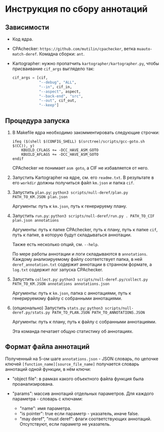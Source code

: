 # Инструкция по сбору аннотаций

## Зависимости

* Код ядра.
* CPAchecker: `https://github.com/mutilin/cpachecker`, ветка `muauto-match-deref`. Комадна сборки: `ant`.
* Kartographer: нужно пропатчить `kartographer/kartographer.py`, чтобы присваивание `cif_args` выглядело так:

    ```python
    cif_args = [cif,
                "--debug", "ALL",
                "--in", cif_in,
                "--aspect", aspect,
                "--back-end", "src",
                "--out", cif_out,
                "--keep"]
    ```

## Процедура запуска

1. В Makefile ядра необходимо закомментировать следующие строчки:

    ```make
    ifeq ($(shell $(CONFIG_SHELL) $(srctree)/scripts/gcc-goto.sh $(CC)), y)
        KBUILD_CFLAGS += -DCC_HAVE_ASM_GOTO
        KBUILD_AFLAGS += -DCC_HAVE_ASM_GOTO
    endif
    ```

    CPAchecker не понимает `asm goto`, а CIF не избавляется от него.

2. Запустить Kartographer на ядре, см. его `readme.txt`. В результате в его `workdir` должны получиться файл `km.json` и папка `cif`.
3. Запустить `plan.py`: `python3 scripts/null-deref/plan.py PATH_TO_KM.JSON plan.json`

    Аргументы: путь к `km.json`, путь к генерируему плану.

4. Запустить `run.py`: `python3 scripts/null-deref/run.py . PATH_TO_CIF plan.json annotations`

    Аргументы: путь к папке CPAchecker, путь к плану, путь к папке `cif`, путь к папке, в которую будут складываться аннотации.

    Также есть несколько опций, см. `--help`.

    По мере работы аннотации и логи складываются в `annotations`. Каждому анализируемому файлу соответствует папка,
    в ней `deref_annotation.txt` содержит аннотации в странном формате, а `log.txt` содержит лог запуска CPAchecker.

5. Запустить `collect.py`: `python3 scripts/null-deref.py/collect.py PATH_TO_KM.JSON annotations annotations.json`

    Аргументы: путь к `km.json`, папка с аннотациями, путь к генерируемому файлу с собранными аннотациями.

6. (опционально) Запустить `stats.py`: `python3 scripts/null-deref.py/stats.py PATH_TO_PLAN.JSON PATH_TO_ANNOTATIONS.JSON`

    Аргументы: путь к плану, путь к файлу с собранными аннотациями.

    Эта команда печатает общую статистику об аннотациях.

## Формат файла аннотаций

Полученный на 5-ом шаге `annotations.json` - JSON словарь, по цепочке ключей `[function_name][source_file_name]` получается словарь аннотаций одной функции, в нём ключи:

* "object file": в рамках какого объектного файла функция была проанализирована.
* "params": массив аннотаций отдельных параметров. Для каждого параметра - словарь с ключами:

    * "name": имя параметра.
    * "is pointer": true если параметр - указатель, иначе false.
    * "may deref", "must deref": флаги соответствующих аннотаций. Отсутствуют, если параметр не указатель.
